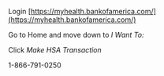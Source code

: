 Login [https://myhealth.bankofamerica.com/](https://myhealth.bankofamerica.com/)

Go to Home and move down to _I Want To:_

Click _Make HSA Transaction_

1-866-791-0250
